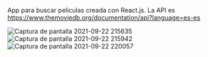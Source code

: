App para buscar peliculas creada con React.js. La API es https://www.themoviedb.org/documentation/api?language=es-es


![Captura de pantalla 2021-09-22 215635](https://user-images.githubusercontent.com/58890694/134441066-12e157f5-021c-4b1c-baae-8d0640aff6e2.png)
![Captura de pantalla 2021-09-22 215942](https://user-images.githubusercontent.com/58890694/134441078-d613f216-2998-4ad7-95c5-e6e254edd0e2.png)
![Captura de pantalla 2021-09-22 220057](https://user-images.githubusercontent.com/58890694/134441248-fc5b4945-94af-4389-be8d-584f1feb7577.png)
